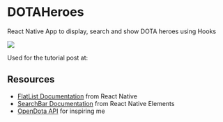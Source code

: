 # DOTAHeroes
React Native App to display, search and show DOTA heroes using Hooks

<img src= https://github.com/victoria-lo/DOTAHeroes/blob/master/final.gif/>


Used for the tutorial post at: 

## Resources
- [FlatList Documentation](https://reactnative.dev/docs/flatlist) from React Native 
- [SearchBar Documentation](https://react-native-elements.github.io/react-native-elements/docs/searchbar.html) from React Native Elements
- [OpenDota API](https://docs.opendota.com/) for inspiring me

